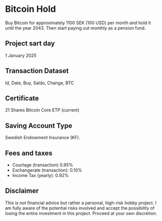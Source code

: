 # Bitcoin Hold
Buy Bitcoin for approximately 1100 SEK (100 USD) per month and hold it until the year 2043. Then start paying out monthly as a pension fund.

## Project sart day
1 January 2025

## Transaction Dataset
Id, Date, Buy, Saldo, Change, BTC

## Certificate
21 Shares Bitcoin Core ETP (current)

## Saving Account Type
Swedish Endowment Insurance (KF).

## Fees and taxes
+ Courtage (transaction) 0.95%
+ Exchangerate (transaction): 0.10%
+ Income Tax (yearly): 0.92%

## Disclaimer
This is not financial advice but rather a personal, high-risk hobby project. I am fully aware of the potential risks involved and accept the possibility of losing the entire investment in this project. Proceed at your own discretion.
